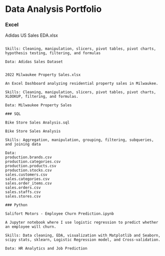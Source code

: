 # Data Analysis Portfolio

### Excel

Adidas US Sales EDA.xlsx

```An Excel spreadsheet analyzing Adidas Operating Margins and whether or not the difference values have statistical significance.

Skills: Cleaning, manipulation, slicers, pivot tables, pivot charts, hypothesis testing, filtering, and formulas

Data: Adidas Sales Dataset


2022 Milwaukee Property Sales.xlsx

An Excel Dashboard analyzing residential property sales in Milwaukee.

Skills: Cleaning, manipulation, slicers, pivot tables, pivot charts, XLOOKUP, filtering, and formulas.

Data: Milwaukee Property Sales

### SQL

Bike Store Sales Analysis.sql

Bike Store Sales Analysis

Skills: Aggregation, manipulation, grouping, filtering, subqueries, and joining data

Data:
production.brands.csv
production.categories.csv
production.products.csv
production.stocks.csv
sales.customers.csv
sales.categories.csv
sales.order_items.csv
sales.orders.csv
sales.staffs.csv
sales.stores.csv

### Python

Salifort Motors - Employee Churn Prediction.ipynb

A Jupyter notebook where I use logistic regression to predict whether an employee will churn.

Skills: Data cleaning, EDA, visualization with Matplotlib and Seaborn, scipy stats, sklearn, Logistic Regression model, and Cross-validation.
  
Data: HR Analytics and Job Prediction
